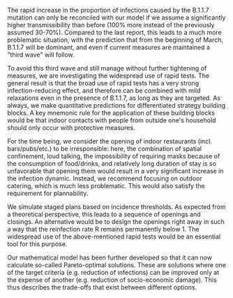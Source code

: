 The rapid increase in the proportion of infections caused by the B.1.1.7 mutation can only be reconciled with our model if we assume a significantly higher transmissibility than before (100% more instead of the previously assumed 30-70%). Compared to the last report, this leads to a much more problematic situation, with the prediction that from the beginning of March, B.1.1.7 will be dominant, and even if current measures are maintained a "third wave" will follow.

To avoid this third wave and still manage without further tightening of measures, we are investigating the widespread use of rapid tests. The general result is that the broad use of rapid tests has a very strong infection-reducing effect, and therefore can be combined with mild relaxations even in the presence of B.1.1.7, as long as they are targeted. As always, we make quantitative predictions for differentiated strategy building blocks. A key mnemonic rule for the application of these building blocks would be that indoor contacts with people from outside one's household should only occur with protective measures.

For the time being, we consider the opening of indoor restaurants (incl. bars/pubs/etc.) to be irresponsible: here, the combination of spatial confinement, loud talking, the impossibility of requiring masks because of the consumption of food/drinks, and relatively long duration of stay is so unfavorable that opening them would result in a very significant increase in the infection dynamic. Instead, we recommend focusing on outdoor catering, which is much less problematic. This would also satisfy the requirement for plannability.

We simulate staged plans based on incidence thresholds. As expected from a theoretical perspective, this leads to a sequence of openings and closings. An alternative would be to design the openings right away in such a way that the reinfection rate R remains permanently below 1. The widespread use of the above-mentioned rapid tests would be an essential tool for this purpose.

Our mathematical model has been further developed so that it can now calculate so-called Pareto-optimal solutions. These are solutions where one of the target criteria (e.g. reduction of infections) can be improved only at the expense of another (e.g. reduction of socio-economic damage). This thus describes the trade-offs that exist between different options.
